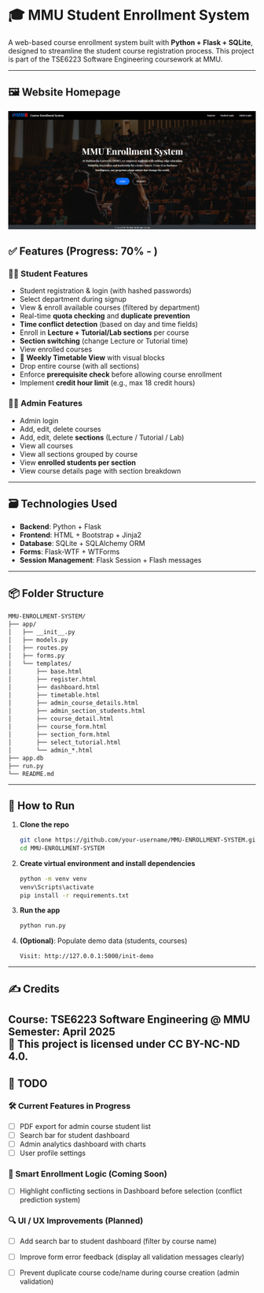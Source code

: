 
# 🎓 MMU Student Enrollment System

A web-based course enrollment system built with **Python + Flask + SQLite**, designed to streamline the student course registration process. This project is part of the TSE6223 Software Engineering coursework at MMU.

---

## 🖼️ Website Homepage

![Homepage Screenshot](screenshot/index.png)

## ✅ Features (Progress: 70% - )

### 👨‍🎓 Student Features
- Student registration & login (with hashed passwords)
- Select department during signup
- View & enroll available courses (filtered by department)
- Real-time **quota checking** and **duplicate prevention**
- **Time conflict detection** (based on day and time fields)
- Enroll in **Lecture + Tutorial/Lab sections** per course
- **Section switching** (change Lecture or Tutorial time)
- View enrolled courses
- 📅 **Weekly Timetable View** with visual blocks
- Drop entire course (with all sections)
- Enforce **prerequisite check** before allowing course enrollment  
- Implement **credit hour limit** (e.g., max 18 credit hours)  

### 🧑‍💼 Admin Features
- Admin login
- Add, edit, delete courses
- Add, edit, delete **sections** (Lecture / Tutorial / Lab)
- View all courses
- View all sections grouped by course
- View **enrolled students per section**
- View course details page with section breakdown

---

## 🗃️ Technologies Used

- **Backend**: Python + Flask
- **Frontend**: HTML + Bootstrap + Jinja2
- **Database**: SQLite + SQLAlchemy ORM
- **Forms**: Flask-WTF + WTForms
- **Session Management**: Flask Session + Flash messages

---

## 📦 Folder Structure

```
MMU-ENROLLMENT-SYSTEM/
├── app/
│   ├── __init__.py
│   ├── models.py
│   ├── routes.py
│   ├── forms.py
│   └── templates/
│       ├── base.html
│       ├── register.html
│       ├── dashboard.html
│       ├── timetable.html
│       ├── admin_course_details.html
│       ├── admin_section_students.html
│       ├── course_detail.html
│       ├── course_form.html
│       ├── section_form.html
│       ├── select_tutorial.html
│       └── admin_*.html
├── app.db
├── run.py
└── README.md
```

---

## 🚀 How to Run

1. **Clone the repo**
   ```bash
   git clone https://github.com/your-username/MMU-ENROLLMENT-SYSTEM.git
   cd MMU-ENROLLMENT-SYSTEM
   ```

2. **Create virtual environment and install dependencies**
   ```bash
   python -m venv venv
   venv\Scripts\activate
   pip install -r requirements.txt
   ```

3. **Run the app**
   ```bash
   python run.py
   ```

4. **(Optional)**: Populate demo data (students, courses)
   ```
   Visit: http://127.0.0.1:5000/init-demo
   ```

---

## ✍️ Credits


Course: TSE6223 Software Engineering @ MMU  
Semester: April 2025  
📜 This project is licensed under CC BY-NC-ND 4.0.
---

## 📌 TODO

### 🛠 Current Features in Progress
- [ ] PDF export for admin course student list  
- [ ] Search bar for student dashboard  
- [ ] Admin analytics dashboard with charts  
- [ ] User profile settings  

### 🧠 Smart Enrollment Logic (Coming Soon)
- [ ] Highlight conflicting sections in Dashboard before selection (conflict prediction system)  

### 🔍 UI / UX Improvements (Planned)
- [ ] Add search bar to student dashboard (filter by course name)  
- [ ] Improve form error feedback (display all validation messages clearly)  
- [ ] Prevent duplicate course code/name during course creation (admin validation)



